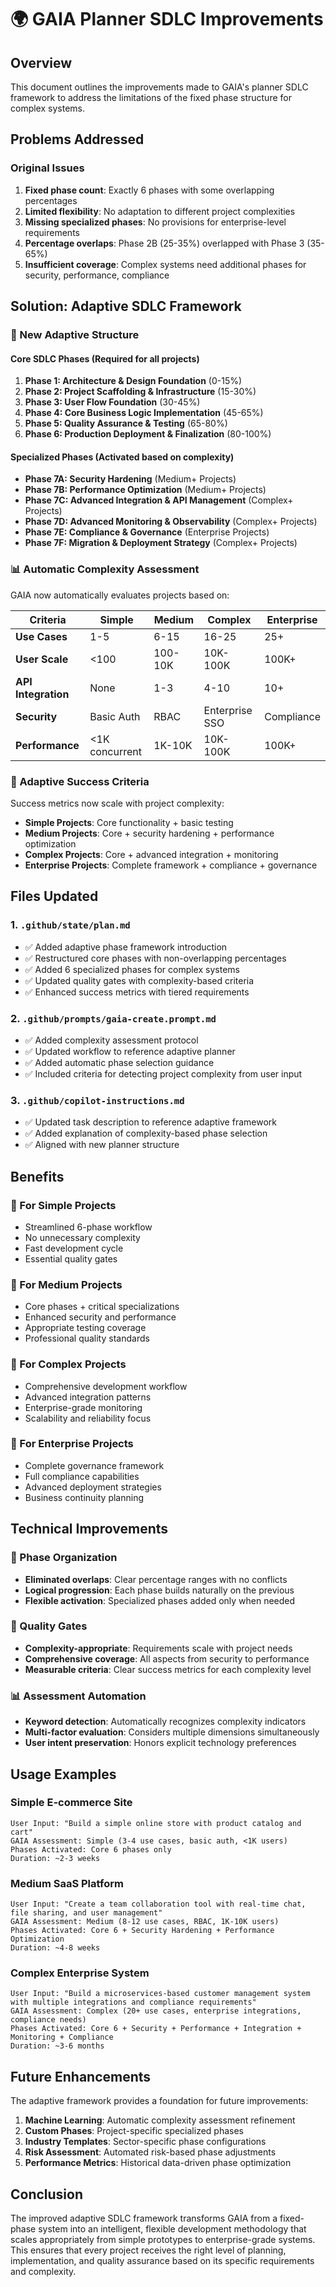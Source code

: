 # 🌍 GAIA Planner SDLC Improvements

## Overview

This document outlines the improvements made to GAIA's planner SDLC framework to address the limitations of the fixed phase structure for complex systems.

## Problems Addressed

### Original Issues
1. **Fixed phase count**: Exactly 6 phases with some overlapping percentages
2. **Limited flexibility**: No adaptation to different project complexities
3. **Missing specialized phases**: No provisions for enterprise-level requirements
4. **Percentage overlaps**: Phase 2B (25-35%) overlapped with Phase 3 (35-65%)
5. **Insufficient coverage**: Complex systems need additional phases for security, performance, compliance

## Solution: Adaptive SDLC Framework

### 🌟 New Adaptive Structure

#### **Core SDLC Phases** (Required for all projects)
1. **Phase 1: Architecture & Design Foundation** (0-15%)
2. **Phase 2: Project Scaffolding & Infrastructure** (15-30%)
3. **Phase 3: User Flow Foundation** (30-45%)
4. **Phase 4: Core Business Logic Implementation** (45-65%)
5. **Phase 5: Quality Assurance & Testing** (65-80%)
6. **Phase 6: Production Deployment & Finalization** (80-100%)

#### **Specialized Phases** (Activated based on complexity)
- **Phase 7A: Security Hardening** (Medium+ Projects)
- **Phase 7B: Performance Optimization** (Medium+ Projects)
- **Phase 7C: Advanced Integration & API Management** (Complex+ Projects)
- **Phase 7D: Advanced Monitoring & Observability** (Complex+ Projects)
- **Phase 7E: Compliance & Governance** (Enterprise Projects)
- **Phase 7F: Migration & Deployment Strategy** (Complex+ Projects)

### 📊 Automatic Complexity Assessment

GAIA now automatically evaluates projects based on:

| Criteria | Simple | Medium | Complex | Enterprise |
|----------|--------|--------|---------|------------|
| **Use Cases** | 1-5 | 6-15 | 16-25 | 25+ |
| **User Scale** | <100 | 100-10K | 10K-100K | 100K+ |
| **API Integration** | None | 1-3 | 4-10 | 10+ |
| **Security** | Basic Auth | RBAC | Enterprise SSO | Compliance |
| **Performance** | <1K concurrent | 1K-10K | 10K-100K | 100K+ |

### 🎯 Adaptive Success Criteria

Success metrics now scale with project complexity:

- **Simple Projects**: Core functionality + basic testing
- **Medium Projects**: Core + security hardening + performance optimization
- **Complex Projects**: Core + advanced integration + monitoring
- **Enterprise Projects**: Complete framework + compliance + governance

## Files Updated

### 1. `.github/state/plan.md`
- ✅ Added adaptive phase framework introduction
- ✅ Restructured core phases with non-overlapping percentages
- ✅ Added 6 specialized phases for complex systems
- ✅ Updated quality gates with complexity-based criteria
- ✅ Enhanced success metrics with tiered requirements

### 2. `.github/prompts/gaia-create.prompt.md`
- ✅ Added complexity assessment protocol
- ✅ Updated workflow to reference adaptive planner
- ✅ Added automatic phase selection guidance
- ✅ Included criteria for detecting project complexity from user input

### 3. `.github/copilot-instructions.md`
- ✅ Updated task description to reference adaptive framework
- ✅ Added explanation of complexity-based phase selection
- ✅ Aligned with new planner structure

## Benefits

### 🌱 For Simple Projects
- Streamlined 6-phase workflow
- No unnecessary complexity
- Fast development cycle
- Essential quality gates

### 🌿 For Medium Projects
- Core phases + critical specializations
- Enhanced security and performance
- Appropriate testing coverage
- Professional quality standards

### 🌳 For Complex Projects
- Comprehensive development workflow
- Advanced integration patterns
- Enterprise-grade monitoring
- Scalability and reliability focus

### 🏢 For Enterprise Projects
- Complete governance framework
- Full compliance capabilities
- Advanced deployment strategies
- Business continuity planning

## Technical Improvements

### 🔄 Phase Organization
- **Eliminated overlaps**: Clear percentage ranges with no conflicts
- **Logical progression**: Each phase builds naturally on the previous
- **Flexible activation**: Specialized phases added only when needed

### 🎯 Quality Gates
- **Complexity-appropriate**: Requirements scale with project needs
- **Comprehensive coverage**: All aspects from security to performance
- **Measurable criteria**: Clear success metrics for each complexity level

### 📊 Assessment Automation
- **Keyword detection**: Automatically recognizes complexity indicators
- **Multi-factor evaluation**: Considers multiple dimensions simultaneously
- **User intent preservation**: Honors explicit technology preferences

## Usage Examples

### Simple E-commerce Site
```
User Input: "Build a simple online store with product catalog and cart"
GAIA Assessment: Simple (3-4 use cases, basic auth, <1K users)
Phases Activated: Core 6 phases only
Duration: ~2-3 weeks
```

### Medium SaaS Platform
```
User Input: "Create a team collaboration tool with real-time chat, file sharing, and user management"
GAIA Assessment: Medium (8-12 use cases, RBAC, 1K-10K users)
Phases Activated: Core 6 + Security Hardening + Performance Optimization
Duration: ~4-8 weeks
```

### Complex Enterprise System
```
User Input: "Build a microservices-based customer management system with multiple integrations and compliance requirements"
GAIA Assessment: Complex (20+ use cases, enterprise integrations, compliance needs)
Phases Activated: Core 6 + Security + Performance + Integration + Monitoring + Compliance
Duration: ~3-6 months
```

## Future Enhancements

The adaptive framework provides a foundation for future improvements:

1. **Machine Learning**: Automatic complexity assessment refinement
2. **Custom Phases**: Project-specific specialized phases
3. **Industry Templates**: Sector-specific phase configurations
4. **Risk Assessment**: Automated risk-based phase adjustments
5. **Performance Metrics**: Historical data-driven phase optimization

## Conclusion

The improved adaptive SDLC framework transforms GAIA from a fixed-phase system into an intelligent, flexible development methodology that scales appropriately from simple prototypes to enterprise-grade systems. This ensures that every project receives the right level of planning, implementation, and quality assurance based on its specific requirements and complexity.